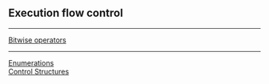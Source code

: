 ## Execution flow control
---

[Bitwise operators](https://www.cprogramming.com/tutorial/bitwise_operators.html)

---
[Enumerations](https://www.programiz.com/cpp-programming/enumeration)<br>
[Control Structures](http://people.scs.carleton.ca/~dehne/projects/cpp-doc/tutorial/tut2-1.html)
